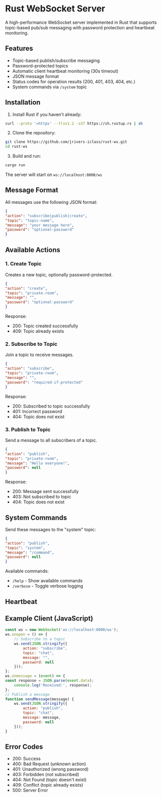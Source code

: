 # Rust WebSocket Server

A high-performance WebSocket server implemented in Rust that supports topic-based pub/sub messaging with password protection and heartbeat monitoring.

## Features

- Topic-based publish/subscribe messaging
- Password-protected topics
- Automatic client heartbeat monitoring (30s timeout)
- JSON message format
- Status codes for operation results (200, 401, 403, 404, etc.)
- System commands via `/system` topic

## Installation

1. Install Rust if you haven't already: 
```bash 
curl --proto '=https' --tlsv1.2 -sSf https://sh.rustup.rs | sh
```

2. Clone the repository: 
```bash
git clone https://github.com/jrivers-iclass/rust-ws.git
cd rust-ws
```

3. Build and run:
```bash
cargo run
```


The server will start on `ws://localhost:8000/ws`

## Message Format

All messages use the following JSON format:

```json
{
"action": "subscribe|publish|create",
"topic": "topic-name",
"message": "your message here",
"password": "optional-password"
}
```


## Available Actions

### 1. Create Topic
Creates a new topic, optionally password-protected.
```json
{
"action": "create",
"topic": "private-room",
"message": "",
"password": "optional-password"
}
```

Response:
- 200: Topic created successfully
- 409: Topic already exists

### 2. Subscribe to Topic
Join a topic to receive messages.
```json
{
"action": "subscribe",
"topic": "private-room",
"message": "",
"password": "required-if-protected"
}
```

Response:
- 200: Subscribed to topic successfully
- 401: Incorrect password
- 404: Topic does not exist

### 3. Publish to Topic
Send a message to all subscribers of a topic.
```json
{
"action": "publish",
"topic": "private-room",
"message": "Hello everyone!",
"password": null
}
```

Response:
- 200: Message sent successfully
- 403: Not subscribed to topic
- 404: Topic does not exist

## System Commands

Send these messages to the "system" topic:
```json
{
"action": "publish",
"topic": "system",
"message": "/command",
"password": null
}
```

Available commands:
- `/help` - Show available commands
- `/verbose` - Toggle verbose logging

## Heartbeat

## Example Client (JavaScript)
```javascript
const ws = new WebSocket('ws://localhost:8000/ws');
ws.onopen = () => {
    // Subscribe to a topic
    ws.send(JSON.stringify({
        action: "subscribe",
        topic: "chat",
        message: "",
        password: null
    }));
};
ws.onmessage = (event) => {
const response = JSON.parse(event.data);
    console.log('Received:', response);
};
// Publish a message
function sendMessage(message) {
    ws.send(JSON.stringify({
        action: "publish",
        topic: "chat",
        message: message,
        password: null
    }));
}
```

## Error Codes

- 200: Success
- 400: Bad Request (unknown action)
- 401: Unauthorized (wrong password)
- 403: Forbidden (not subscribed)
- 404: Not Found (topic doesn't exist)
- 409: Conflict (topic already exists)
- 500: Server Error